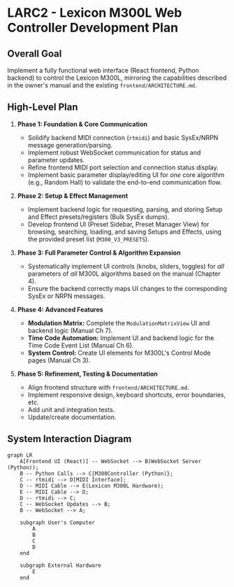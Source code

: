# LARC2 - Lexicon M300L Web Controller Development Plan

## Overall Goal

Implement a fully functional web interface (React frontend, Python backend) to control the Lexicon M300L, mirroring the capabilities described in the owner's manual and the existing `frontend/ARCHITECTURE.md`.

## High-Level Plan

1.  **Phase 1: Foundation & Core Communication**
    *   Solidify backend MIDI connection (`rtmidi`) and basic SysEx/NRPN message generation/parsing.
    *   Implement robust WebSocket communication for status and parameter updates.
    *   Refine frontend MIDI port selection and connection status display.
    *   Implement basic parameter display/editing UI for *one* core algorithm (e.g., Random Hall) to validate the end-to-end communication flow.

2.  **Phase 2: Setup & Effect Management**
    *   Implement backend logic for requesting, parsing, and storing Setup and Effect presets/registers (Bulk SysEx dumps).
    *   Develop frontend UI (Preset Sidebar, Preset Manager View) for browsing, searching, loading, and saving Setups and Effects, using the provided preset list (`M300_V3_PRESETS`).

3.  **Phase 3: Full Parameter Control & Algorithm Expansion**
    *   Systematically implement UI controls (knobs, sliders, toggles) for *all* parameters of *all* M300L algorithms based on the manual (Chapter 4).
    *   Ensure the backend correctly maps UI changes to the corresponding SysEx or NRPN messages.

4.  **Phase 4: Advanced Features**
    *   **Modulation Matrix:** Complete the `ModulationMatrixView` UI and backend logic (Manual Ch 7).
    *   **Time Code Automation:** Implement UI and backend logic for the Time Code Event List (Manual Ch 6).
    *   **System Control:** Create UI elements for M300L's Control Mode pages (Manual Ch 3).

5.  **Phase 5: Refinement, Testing & Documentation**
    *   Align frontend structure with `frontend/ARCHITECTURE.md`.
    *   Implement responsive design, keyboard shortcuts, error boundaries, etc.
    *   Add unit and integration tests.
    *   Update/create documentation.

## System Interaction Diagram

```mermaid
graph LR
    A[Frontend UI (React)] -- WebSocket --> B(WebSocket Server (Python));
    B -- Python Calls --> C{M300Controller (Python)};
    C -- rtmidi --> D[MIDI Interface];
    D -- MIDI Cable --> E(Lexicon M300L Hardware);
    E -- MIDI Cable --> D;
    D -- rtmidi --> C;
    C -- WebSocket Updates --> B;
    B -- WebSocket --> A;

    subgraph User's Computer
        A
        B
        C
        D
    end

    subgraph External Hardware
        E
    end